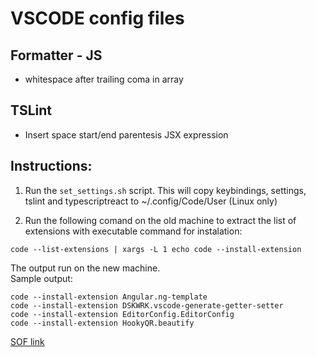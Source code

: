 # VSCODE config files

## Formatter - JS
* whitespace after trailing coma in array


## TSLint
* Insert space start/end parentesis JSX expression

## Instructions:

1. Run the ```set_settings.sh``` script. This will copy keybindings, settings, tslint and typescriptreact to ~/.config/Code/User (Linux only)

2. Run the following comand on the old machine to extract the list of extensions with executable command for instalation:
```
code --list-extensions | xargs -L 1 echo code --install-extension
```
The output run on the new machine.  
Sample output:  
```
code --install-extension Angular.ng-template
code --install-extension DSKWRK.vscode-generate-getter-setter
code --install-extension EditorConfig.EditorConfig
code --install-extension HookyQR.beautify
```
 [SOF link](https://stackoverflow.com/questions/35773299/how-can-you-export-vs-code-extension-list)